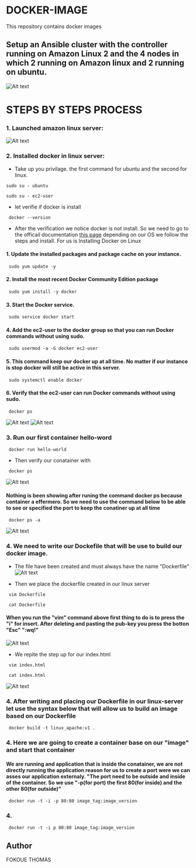 # DOCKER-IMAGE
This repository contains docker images 

## Setup an Ansible cluster with the controller running on Amazon Linux 2 and the 4 nodes in which 2 running on Amazon linux and 2 running on ubuntu.

![Alt text](images/docker-architecture.png)


# STEPS BY STEPS PROCESS 

### 1. Launched amazon linux server:
![Alt text](images/docker-ec2-instance.png)


### 2. Installed docker in linux server:
- Take up you privilage. the first command for ubuntu and the second for linux. 
```
sudo su - ubuntu
```
```
sudo su - ec2-user
```
- let verifie if docker is install 
```
 docker --version
```
- After the verification we notice docker is not install. So we need to go to the officail documentation [this page](https://docs.aws.amazon.com/serverless-application-model/latest/developerguide/install-docker.html) depending on our OS we follow the steps and install. For us is Installing Docker on Linux 
#### 1. Update the installed packages and package cache on your instance.
```
 sudo yum update -y
```
#### 2. Install the most recent Docker Community Edition package
```
 sudo yum install -y docker
```
#### 3. Start the Docker service.
```
 sudo service docker start
```
#### 4. Add the ec2-user to the docker group so that you can run Docker commands without using sudo.
```
 sudo usermod -a -G docker ec2-user
```
#### 5. This command keep our docker up at all time. No matter if our instance is stop docker will still be active in this server. 
```
 sudo systemctl enable docker
```
#### 6. Verify that the ec2-user can run Docker commands without using sudo.

```
 docker ps
```

![Alt text](images/docker-install-1.png)
![Alt text](images/docker-install-2.png)


### 3. Run our first container hello-word
```
 docker run hello-world

```
- Then verify our conatainer with  
```
 docker ps
```
![Alt text](images/ansible-playbook.png)
#### Nothing is been showing after runing the command docker ps because container a effermero. So we need to use the command below to be able to see or specified the port to keep the conatiner up at all time
```
 docker ps -a
```
![Alt text](images/hello-world-image.png)

### 4. We need to write our Dockefile that will be use to build our docker image. 
- The file have been created and must always have the name "Dockerfile"
![Alt text](images/Dockerfile.png)

- Then we place the dockerfile created in our linux server 
```
 vim Dockerfile
```
```
 cat Dockerfile
```
#### When you run the "vim" command above first thing to do is to press the "i" for insert. After deleting and pasting the pub-key you press the botton "Esc" ":wq!"
![Alt text](images/dockerfile-in-ec2instance.png)

- We repite the step up for our index.html 
```
 vim index.html
```
```
 cat index.html
```
![Alt text](images/html-in-ec2instance.png)

### 4. After writing and placing our Dockerfile in our linux-server let use the syntax below that will allow us to build an image based on our Dockerfile

```
 docker build -t linux_apache:v1 .
```
### 4. Here we are going to create a container base on our "image" and start that container 
#### We are running and application that is inside the conatainer, we are not directly running the application reason for us to create a port were we can asses our application externaly. "The port need to be outside and inside of the container. So we use "-p(for port) the first 80(for inside) and the other 80(for outside)"
```
 docker run -t -i -p 80:80 image_tag:image_version
```
### 4. 
```
 docker run -t -i p 80:80 image_tag:image_version
```








## Author
FOKOUE THOMAS